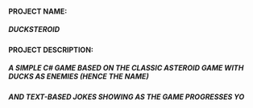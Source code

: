#### PROJECT NAME: 
##### DUCKSTEROID

#### PROJECT DESCRIPTION: 
##### A SIMPLE C# GAME BASED ON THE CLASSIC ASTEROID GAME WITH DUCKS AS ENEMIES (HENCE THE NAME) 
##### AND TEXT-BASED JOKES SHOWING AS THE GAME PROGRESSES YO
                       
